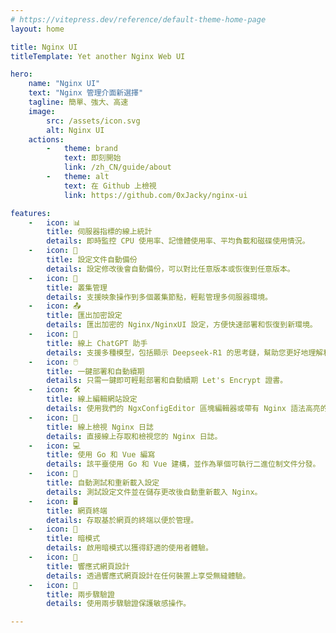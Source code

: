 ```yaml
---
# https://vitepress.dev/reference/default-theme-home-page
layout: home

title: Nginx UI
titleTemplate: Yet another Nginx Web UI

hero:
    name: "Nginx UI"
    text: "Nginx 管理介面新選擇"
    tagline: 簡單、強大、高速
    image:
        src: /assets/icon.svg
        alt: Nginx UI
    actions:
        -   theme: brand
            text: 即刻開始
            link: /zh_CN/guide/about
        -   theme: alt
            text: 在 Github 上檢視
            link: https://github.com/0xJacky/nginx-ui

features:
    -   icon: 📊
        title: 伺服器指標的線上統計
        details: 即時監控 CPU 使用率、記憶體使用率、平均負載和磁碟使用情況。
    -   icon: 💾
        title: 設定文件自動備份
        details: 設定修改後會自動備份，可以對比任意版本或恢復到任意版本。
    -   icon: 🔄
        title: 叢集管理
        details: 支援映象操作到多個叢集節點，輕鬆管理多伺服器環境。
    -   icon: 📤
        title: 匯出加密設定
        details: 匯出加密的 Nginx/NginxUI 設定，方便快速部署和恢復到新環境。
    -   icon: 💬
        title: 線上 ChatGPT 助手
        details: 支援多種模型，包括顯示 Deepseek-R1 的思考鏈，幫助您更好地理解和最佳化設定。
    -   icon: 🖱️
        title: 一鍵部署和自動續期
        details: 只需一鍵即可輕鬆部署和自動續期 Let's Encrypt 證書。
    -   icon: 🛠️
        title: 線上編輯網站設定
        details: 使用我們的 NgxConfigEditor 區塊編輯器或帶有 Nginx 語法高亮的 Ace 程式碼編輯器編輯設定。
    -   icon: 📜
        title: 線上檢視 Nginx 日誌
        details: 直接線上存取和檢視您的 Nginx 日誌。
    -   icon: 💻
        title: 使用 Go 和 Vue 編寫
        details: 該平臺使用 Go 和 Vue 建構，並作為單個可執行二進位制文件分發。
    -   icon: 🔄
        title: 自動測試和重新載入設定
        details: 測試設定文件並在儲存更改後自動重新載入 Nginx。
    -   icon: 🖥️
        title: 網頁終端
        details: 存取基於網頁的終端以便於管理。
    -   icon: 🌙
        title: 暗模式
        details: 啟用暗模式以獲得舒適的使用者體驗。
    -   icon: 📱
        title: 響應式網頁設計
        details: 透過響應式網頁設計在任何裝置上享受無縫體驗。
    -   icon: 🔐
        title: 兩步驟驗證
        details: 使用兩步驟驗證保護敏感操作。

---
```


